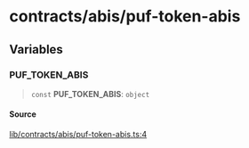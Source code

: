 # contracts/abis/puf-token-abis

## Variables

### PUF\_TOKEN\_ABIS

> `const` **PUF\_TOKEN\_ABIS**: `object`

#### Source

[lib/contracts/abis/puf-token-abis.ts:4](https://github.com/PufferFinance/puffer-sdk/blob/196b7e461a2a59916f5ea68aba60322039473a5c/lib/contracts/abis/puf-token-abis.ts#L4)
